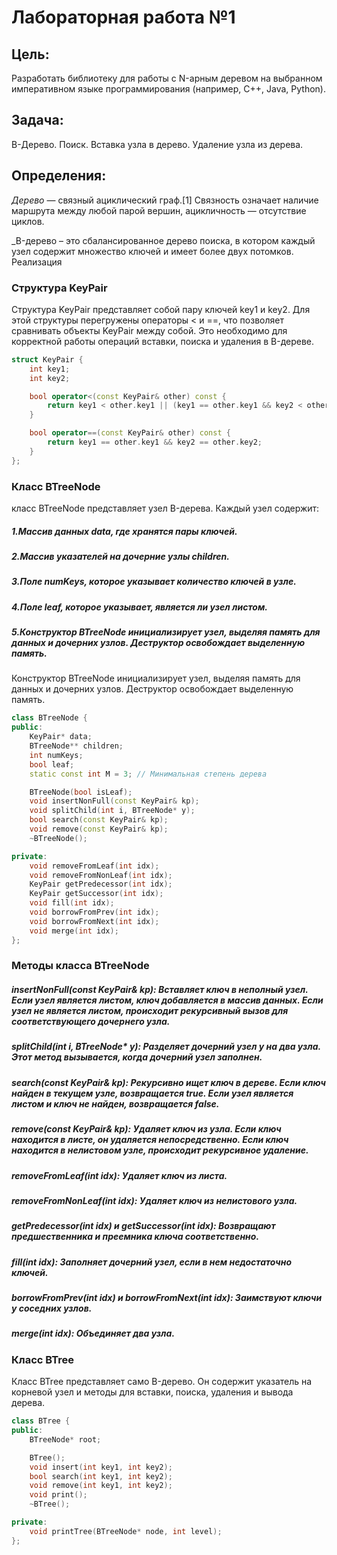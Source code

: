 # Лабораторная работа №1
## Цель: 
Разработать библиотеку для работы с  N-арным деревом на выбранном императивном языке программирования (например, C++, Java, Python).
## Задача:
B-Дерево. Поиск. Вставка узла в дерево. Удаление узла из дерева.
## Определения:
_Дерево_ — связный ациклический граф.[1] Связность означает наличие маршрута между любой парой вершин, ацикличность — отсутствие циклов.

_B-дерево – это сбалансированное дерево поиска, в котором каждый узел содержит множество ключей и имеет более двух потомков.
Реализация

### Структура KeyPair
Структура KeyPair представляет собой пару ключей key1 и key2. Для этой структуры перегружены операторы < и ==, что позволяет сравнивать объекты KeyPair между собой. Это необходимо для корректной работы операций вставки, поиска и удаления в B-дереве.
```c++
struct KeyPair {
    int key1;
    int key2;

    bool operator<(const KeyPair& other) const {
        return key1 < other.key1 || (key1 == other.key1 && key2 < other.key2);
    }

    bool operator==(const KeyPair& other) const {
        return key1 == other.key1 && key2 == other.key2;
    }
};
```
### Класс BTreeNode
класс BTreeNode представляет узел B-дерева. Каждый узел содержит:

##### 1.Массив данных data, где хранятся пары ключей.
##### 2.Массив указателей на дочерние узлы children.
##### 3.Поле numKeys, которое указывает количество ключей в узле.
##### 4.Поле leaf, которое указывает, является ли узел листом.
##### 5.Конструктор BTreeNode инициализирует узел, выделяя память для данных и дочерних узлов. Деструктор освобождает выделенную память.

Конструктор BTreeNode инициализирует узел, выделяя память для данных и дочерних узлов. Деструктор освобождает выделенную память.
```c++
class BTreeNode {
public:
    KeyPair* data;
    BTreeNode** children;
    int numKeys;
    bool leaf;
    static const int M = 3; // Минимальная степень дерева

    BTreeNode(bool isLeaf);
    void insertNonFull(const KeyPair& kp);
    void splitChild(int i, BTreeNode* y);
    bool search(const KeyPair& kp);
    void remove(const KeyPair& kp);
    ~BTreeNode();

private:
    void removeFromLeaf(int idx);
    void removeFromNonLeaf(int idx);
    KeyPair getPredecessor(int idx);
    KeyPair getSuccessor(int idx);
    void fill(int idx);
    void borrowFromPrev(int idx);
    void borrowFromNext(int idx);
    void merge(int idx);
};
```
### Методы класса BTreeNode

##### insertNonFull(const KeyPair& kp): Вставляет ключ в неполный узел. Если узел является листом, ключ добавляется в массив данных. Если узел не является листом, происходит рекурсивный вызов для соответствующего дочернего узла.
##### splitChild(int i, BTreeNode* y): Разделяет дочерний узел y на два узла. Этот метод вызывается, когда дочерний узел заполнен.
##### search(const KeyPair& kp): Рекурсивно ищет ключ в дереве. Если ключ найден в текущем узле, возвращается true. Если узел является листом и ключ не найден, возвращается false.
##### remove(const KeyPair& kp): Удаляет ключ из узла. Если ключ находится в листе, он удаляется непосредственно. Если ключ находится в нелистовом узле, происходит рекурсивное удаление.
##### removeFromLeaf(int idx): Удаляет ключ из листа.
##### removeFromNonLeaf(int idx): Удаляет ключ из нелистового узла.
##### getPredecessor(int idx) и getSuccessor(int idx): Возвращают предшественника и преемника ключа соответственно.
##### fill(int idx): Заполняет дочерний узел, если в нем недостаточно ключей.
##### borrowFromPrev(int idx) и borrowFromNext(int idx): Заимствуют ключи у соседних узлов.
##### merge(int idx): Объединяет два узла.

### Класс BTree
Класс BTree представляет само B-дерево. Он содержит указатель на корневой узел и методы для вставки, поиска, удаления и вывода дерева.
```c++
class BTree {
public:
    BTreeNode* root;

    BTree();
    void insert(int key1, int key2);
    bool search(int key1, int key2);
    void remove(int key1, int key2);
    void print();
    ~BTree();

private:
    void printTree(BTreeNode* node, int level);
};
```

